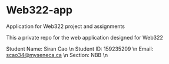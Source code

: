 # Web322-app
Application for Web322 project and assignments

This a private repo for the web application designed for Web322

Student Name: Siran Cao \n
Student ID: 159235209 \n
Email: scao34@myseneca.ca \n
Section: NBB \n
